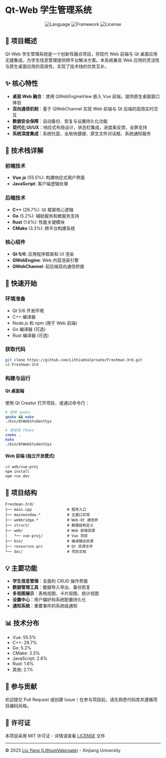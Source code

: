 # Qt-Web 学生管理系统

<div align="center">

![Language](https://img.shields.io/badge/Languages-C++%20|%20Vue%20|%20Go%20|%20Python-blue)
![Framework](https://img.shields.io/badge/Framework-Qt%20|%20Vue.js-green)
![License](https://img.shields.io/badge/License-MIT-yellow)

</div>

## 📝 项目概述

Qt-Web 学生管理系统是一个创新性融合项目，将现代 Web 前端与 Qt 桌面应用无缝集成，为学生信息管理提供跨平台解决方案。本系统兼具 Web 应用的灵活性与原生桌面应用的高效性，实现了技术栈的优势互补。

## ✨ 核心特性

- **桌面 Web 融合**：使用 QWebEngineView 嵌入 Vue 前端，提供原生桌面窗口体验
- **双向通信机制**：基于 QWebChannel 实现 Web 前端与 Qt 后端的高效实时交互
- **数据安全保障**：自动备份、恢复与设置持久化功能
- **现代化 UI/UX**：响应式布局设计，状态栏集成，进度条反馈，全屏支持
- **系统深度集成**：系统托盘、全局快捷键、原生文件对话框、系统通知服务

## 🔧 技术栈详解

### 前端技术
- **Vue.js** (55.5%): 构建响应式用户界面
- **JavaScript**: 客户端逻辑处理

### 后端技术
- **C++** (29.7%): Qt 框架核心逻辑
- **Go** (5.2%): 辅助服务和微服务支持
- **Rust** (1.6%): 性能关键模块
- **CMake** (3.3%): 跨平台构建系统

### 核心组件
- **Qt 5/6**: 应用程序框架和 UI 渲染
- **QWebEngine**: Web 内容渲染引擎
- **QWebChannel**: 前后端双向通信桥接

## 🚀 快速开始

### 环境准备
- Qt 5/6 开发环境
- C++ 编译器
- Node.js 和 npm (用于 Web 前端)
- Go 编译器 (可选)
- Rust 编译器 (可选)

### 获取代码
```bash
git clone https://github.com/LithiumValproate/Freshman-3rd.git
cd Freshman-3rd
```

### 构建与运行

#### Qt 桌面端
使用 Qt Creator 打开项目，或通过命令行：

```bash
# 使用 qmake
qmake && make
./bin/QtWebStudentSys

# 或使用 CMake
cmake .
make
./bin/QtWebStudentSys
```

#### Web 前端 (独立开发模式)
```bash
cd web/vue-proj
npm install
npm run dev
```

## 📂 项目结构

```
Freshman-3rd/
├── main.cpp                # 程序入口
├── mainwindow.*            # 主窗口实现
├── webbridge.*             # Web-Qt 通信桥
├── struct/                 # 数据结构定义
├── web/                    # Web 前端资源
│   └── vue-proj/           # Vue 项目
├── bin/                    # 编译输出目录
├── resources.qrc           # Qt 资源文件
└── doc/                    # 项目文档
```

## 💡 主要功能

- **学生信息管理**：全面的 CRUD 操作界面
- **数据管理工具**：数据导入导出、备份恢复
- **多视图展示**：表格视图、卡片视图、统计视图
- **设置中心**：用户偏好和系统配置持久化
- **通知系统**：重要事件的系统级通知

## 📊 技术分布

- Vue: 55.5%
- C++: 29.7%
- Go: 5.2%
- CMake: 3.3%
- JavaScript: 2.6%
- Rust: 1.6%
- 其他: 2.1%

## 🤝 参与贡献

欢迎提交 Pull Request 或创建 Issue！在参与项目前，请先熟悉代码库并遵循项目编码风格。

## 📄 许可证

本项目采用 MIT 许可证 - 详情请查看 [LICENSE](LICENSE) 文件

---

© 2025 [Liu Yang (LithiumValproate)](https://github.com/LithiumValproate) - Xinjiang University